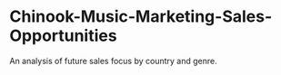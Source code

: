 # Chinook-Music-Marketing-Sales-Opportunities
An analysis of future sales focus by country and genre.
